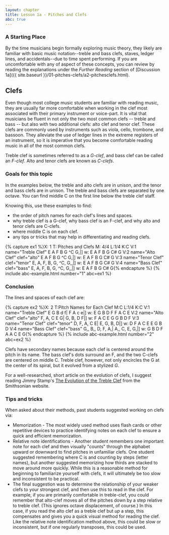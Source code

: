 ```yaml
---
layout: chapter
title: Lesson 1a - Pitches and Clefs
abc: true
---
```


<!--Hi Future Sean! I hope you've had a great summer. I know that you've forgotten how to commit, add, and push as well as all the other basics, but a while ago, you installed an VS code extension to make this easier. It will probably work on this new repository, but if not, you'll need to set it up by clicking on the gear in the lower left corner, and click on "Git add commit push" to set it up. 

Once it's running properly, you can use ctrl + s to save changes, and then ctrl + alt + p to automatically git add, git commit, and git push without having to log in every gd time. You'll need to add a description, but that's not too bad. 

You're welcome! And if it doesn't work, just have Evan fix it like you always do lol -->

### A Starting Place

By the time musicians begin formally exploring music theory, they likely are familiar with basic music notation--treble and bass clefs, staves, ledger lines, and accidentals--due to time spent performing. If you are uncomfortable with any of aspect of these concepts, you can review by reading the explanations under the *Further Reading* section of [Discussion 1a]({{ site.baseurl }}/01-pitches-clefs/a2-pitchesclefs.html). 

## Clefs

Even though most college music students are familiar with reading music, they are usually far more comfortable when working in the clef most associated with their primary instrument or voice-part. It is vital that musicians be fluent in not only the two most common clefs -- treble and bass -- but also with two additional clefs: alto clef and tenor clef. These clefs are commonly used by instruments such as viola, cello, trombone, and bassoon. They alleviate the use of ledger lines in the extreme registers of an instrument, so it is imperative that you become comfortable reading music in all of the most common clefs.

Treble clef is sometimes referred to as a *G-clef*, and bass clef can be called an *F-clef*.
Alto and tenor clefs are known as *C-clefs*. 

### Goals for this topic

In the examples below, the treble and alto clefs are in unison, and the tenor and bass clefs are in unison. The treble and bass clefs are separated by one octave. You can find middle C on the first line below the treble clef staff.

Knowing this, use these examples to find:
- the order of pitch names for each clef's lines and spaces.
- why treble clef is a G-clef, why bass clef is an F-clef, and why alto and tenor clefs are C-clefs.
- where middle C is on each clef.
- any tips or tricks that may help in differentiating and reading clefs.

{% capture ex1 %}X: 1
T: Pitches and Clefs
M: 4/4
L:1/4
K:C
V:1 name="Treble Clef"
E A F B G ^C G,|]
w: E A F B G C# G
V:2 name="Alto Clef" clef="alto"
E A F B G ^C G,|]
w: E A F B G C# G
V:3 name="Tenor Clef" clef="tenor"
E, A, F, B, G, ^C, G,,|]
w: E A F B G C# G
V:4 name="Bass Clef" clef="bass"
E, A, F, B, G, ^C, G,,|]
w: E A F B G C# G{% endcapture %}
{% include abc-example.html number="1" abc=ex1 %}

### Conclusion

The lines and spaces of each clef are:

{% capture ex2 %}X: 2
T:Pitch Names for Each Clef
M:C
L:1/4
K:C
V:1 name="Treble Clef"
E G B d f| F A c e|]
w: E G B D F F A C E
V:2 name="Alto Clef" clef="alto"
F, A, C E G| G, B, D F|]
w: F A C E G G B D F
V:3 name="Tenor Clef" clef="tenor"
D, F, A, C E| E, G, B, D|]
w: D F A C E E G B D
V:4 name="Bass Clef" clef="bass"
G,, B,, D, F, A,| A,, C, E, G,|]
w: G B D F A A C E G{% endcapture %}
{% include abc-example.html number="2" abc=ex2 %}

Clefs have secondary names because each clef is centered around the pitch in its name. The bass clef's dots surround an F, and the two C-clefs are centered on middle C. Treble clef, however, not only encircles the G at the center of its spiral, but it evolved from a stylized *G*.

For a well-researched, short article on the evolution of clefs, I suggest reading Jimmy Stamp's [The Evolution of the Treble Clef](http://www.smithsonianmag.com/arts-culture/the-evolution-of-the-treble-clef-87122373/) from the Smithsonian website.

### Tips and tricks

When asked about their methods, past students suggested working on clefs via:
- Memorization - The most widely used method uses flash cards or other repetitive devices to practice identifying notes on each clef to ensure a quick and efficient memorization.
- Relative note identifications - Another student remembers one important note for each clef and then visually "counts" through the alphabet upward or downward to find pitches in unfamiliar clefs. One student suggested remembering where C is and counting by steps (letter names), but another suggested memorizing how thirds are stacked to move around more quickly. While this is a reasonable method for beginning to familiarize yourself with clefs, it will ultimately be too slow and inconsistent to be practical.
- The final suggestion was to determine the relationship of your weaker clefs to your strongest clef, and then use this to read in the clef. For example, if you are primarily comfortable in treble-clef, you could remember that alto-clef moves all of the pitches down by a step relative to treble clef. (This ignores octave displacement, of course.) In this case, if you read the alto clef as a treble clef but *up* a step, this compensates and gives you a quick visual method for reading the clef. Like the relative note identification method above, this could be slow or inconsistent, but if one regularly transposes, this could be used.